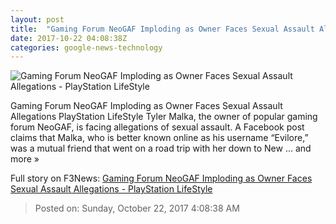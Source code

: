 ```yaml
---
layout: post
title:  "Gaming Forum NeoGAF Imploding as Owner Faces Sexual Assault Allegations - PlayStation LifeStyle"
date: 2017-10-22 04:08:38Z
categories: google-news-technology
---
```


![Gaming Forum NeoGAF Imploding as Owner Faces Sexual Assault Allegations - PlayStation LifeStyle](http://cdn1-www.playstationlifestyle.net/assets/uploads/2017/10/neogaf-400x300.png)

Gaming Forum NeoGAF Imploding as Owner Faces Sexual Assault Allegations PlayStation LifeStyle Tyler Malka, the owner of popular gaming forum NeoGAF, is facing allegations of sexual assault. A Facebook post claims that Malka, who is better known online as his username “Evilore,” was a mutual friend that went on a road trip with her down to New ... and more »


Full story on F3News: [Gaming Forum NeoGAF Imploding as Owner Faces Sexual Assault Allegations - PlayStation LifeStyle](http://www.f3nws.com/n/tnuxbH)

> Posted on: Sunday, October 22, 2017 4:08:38 AM
